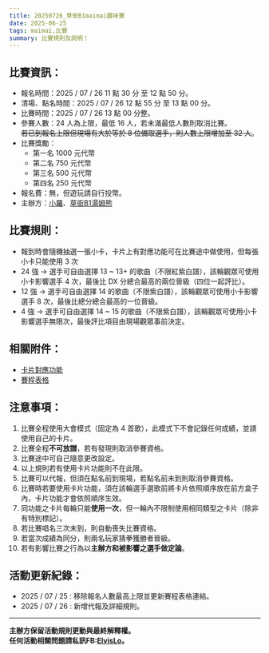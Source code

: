 ```yaml
---
title: 20250726_草衙B1maimai趣味賽
date: 2025-06-25
tags: maimai,比賽
summary: 比賽規則及說明！
---
```

## 比賽資訊：

- 報名時間：2025 / 07 / 26 11 點 30 分 至 12 點 50 分。
- 清場、點名時間：2025 / 07 / 26 12 點 55 分 至 13 點 00 分。
- 比賽時間：2025 / 07 / 26 13 點 00 分整。
- 參賽人數：24 人為上限，最低 16 人，若未滿最低人數則取消比賽。<br>
~~若已到報名上限但現場有大於等於 8 位備取選手，則人數上限增加至 32 人~~。
- 比賽獎勵：
    - 第一名 1000 元代幣
    - 第二名 750 元代幣
    - 第三名 500 元代幣
    - 第四名 250 元代幣
- 報名費：無，但遊玩請自行投幣。
- 主辦方：[小羅](https://elvislo.tw)、[草衙B1湯姆熊](https://www.facebook.com/tomsworld.KCY?mibextid=LQQJ4d)

## 比賽規則：

- 報到時會隨機抽選一張小卡，卡片上有對應功能可在比賽途中做使用，但每張小卡只能使用 3 次
- 24 強 → 選手可自由選擇 13 ~ 13+ 的歌曲（不限紅紫白譜），該輪觀眾可使用小卡影響選手 4 次，最後比 DX 分總合最高的兩位晉級（四位一起評比）。
- 12 強 → 選手可自由選擇 14 的歌曲（不限紫白譜），該輪觀眾可使用小卡影響選手 8 次，最後比總分總合最高的一位晉級。
- 4 強 → 選手可自由選擇 14 ~ 15 的歌曲（不限紫白譜），該輪觀眾可使用小卡影響選手無限次，最後評比項目由現場觀眾事前決定。

## 相關附件：

- [卡片對應功能](https://elvislo030.notion.site/0726-go)
- [賽程表格](https://docs.google.com/spreadsheets/d/1r1_fHatgkyiJr1saRqfM-H5nawoj8ST4a94BfUGxLOk/edit?usp=sharing)

## 注意事項：

1. 比賽全程使用大會模式（固定為 4 首歌），此模式下不會記錄任何成績，並請使用自己的卡片。
2. 比賽全程**不可放譜**，若有發現則取消參賽資格。
3. 比賽途中可自己隨意更改設定。
4. 以上規則若有使用卡片功能則不在此限。
5. 比賽可以代報，但須在點名前到現場，若點名前未到則取消參賽資格。
6. 比賽時若要使用卡片功能，須在該輪選手選歌前將卡片依照順序放在前方盒子內，卡片功能才會依照順序生效。
7. 同功能之卡片每輪只能**使用一次**，但一輪內不限制使用相同類型之卡片（除非有特別標記）。
8. 若比賽唱名三次未到，則自動喪失比賽資格。
9. 若當次成績為同分，則兩名玩家猜拳獲勝者晉級。
10. 若有影響比賽之行為以**主辦方和被影響之選手做定論**。

## 活動更新紀錄：

- 2025 / 07 / 25 : 移除報名人數最高上限並更新賽程表格連結。
- 2025 / 07 / 26 : 新增代報及詳細規則。

---

**主辦方保留活動規則更動與最終解釋權。**<br>
**任何活動相關問題請私訊FB:[ElvisLo](https://www.facebook.com/ElvisLo030)。**<br>